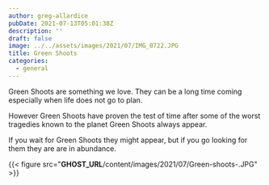 ```yaml
---
author: greg-allardice
pubDate: 2021-07-13T05:01:38Z
description: ''
draft: false
image: ../../assets/images/2021/07/IMG_0722.JPG
title: Green Shoots
categories:
  - general
---
```


Green Shoots are something we love. They can be a long time coming especially when life does not go to plan.

However Green Shoots have proven the test of time after some of the worst tragedies known to the planet Green Shoots always appear.

If you wait for Green Shoots they might appear, but if you go looking for them they are are in abundance.

{{< figure src="__GHOST_URL__/content/images/2021/07/Green-shoots-.JPG" >}}
